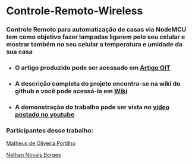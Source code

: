# Controle-Remoto-Wireless
### Controle Remoto para automatização de casas via NodeMCU tem como objetivo fazer lampadas ligarem pelo seu celular e mostrar também no seu celular a temperatura e umidade da sua casa
* ### O artigo produzido pode ser acessado em [Artigo OIT](https://github.com/Helped64/Controle-Remoto-Wireless/blob/455c9e1ecfc2c5cdaef6569f2d65ba6eb6b692de/Controle%20Remoto/Projeto%20final.pdf)
* ### A descrição completa do projeto encontra-se na wiki do github e você pode acessá-la em [Wiki](https://github.com/Helped64/Controle-Remoto-Wireless/wiki)
* ### A demonstração do trabalho pode ser vista no [video postado no youtube](https://www.youtube.com/watch?v=dj6cWSZjiGg)

### Participantes desse trabalho: 
[Matheus de Oliveira Portilho](https://github.com/Helped64)
 
[Nathan Novais Borges](https://github.com/NathanNNB)
